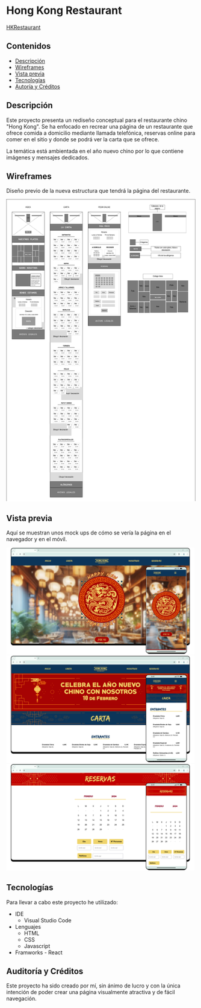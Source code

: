 # Hong Kong Restaurant 

[HKRestaurant](https://celia-rodriguez.github.io/HKRestaurant/)

## Contenidos
  - [Descripción](#description)
  - [Wireframes](#wireframes)
  - [Vista previa](#vista-previa)
  - [Tecnologías ](#Tecnologías)
  - [Autoría y Créditos](#auditoría-y-créditos)

## Descripción

Este proyecto presenta un rediseño conceptual para el restaurante chino "Hong Kong". Se ha enfocado en recrear una página de un restaurante que ofrece comida a domicilio mediante llamada telefónica, reservas online para comer en el sitio y donde se podrá ver la carta que se ofrece.

La temática está ambientada en el año nuevo chino por lo que contiene imágenes y mensajes dedicados.

## Wireframes

Diseño previo de la nueva estructura que tendrá la página del restaurante.

<img src="readme-img/Wireframe_proyecto_HKR.png" alt="wireframe de la web" height="800px">

## Vista previa

Aquí se muestran unos mock ups de cómo se vería la página en el navegador y en el móvil.

<img src="readme-img/mock_up.png" alt="mock up de la principal" width="500px">

<img src="readme-img/mock_up_2.png" alt="mock up de la carta" width="500px">

<img src="readme-img/mock_up_3.png" alt="mock up de reservas" width="500px">

## Tecnologías

Para llevar a cabo este proyecto he utilizado:
  - IDE
      - Visual Studio Code
  - Lenguajes
      - HTML
      - CSS
      - Javascript 
- Framworks
      - React  
   
## Auditoría y Créditos 

Este proyecto ha sido creado por mí, sin ánimo de lucro y con la única intención de poder crear una página visualmente atractiva y de fácil navegación.
